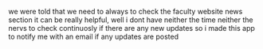 we were told that we need to always to check  the faculty website news section it can be really helpful,
well i dont have neither the time neither the nervs to check  continuosly  if there are any new updates 
so i made this app to notify me with an email if any updates are posted
